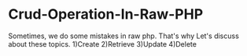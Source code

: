 # Crud-Operation-In-Raw-PHP
Sometimes, we do some mistakes in raw php. That's why Let's discuss about these topics.
1)Create
2)Retrieve
3)Update
4)Delete
